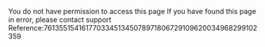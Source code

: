You do not have permission to access this page If you have found this page in error, please contact support Reference:76135515416177033451345078971806729109620034968299102359